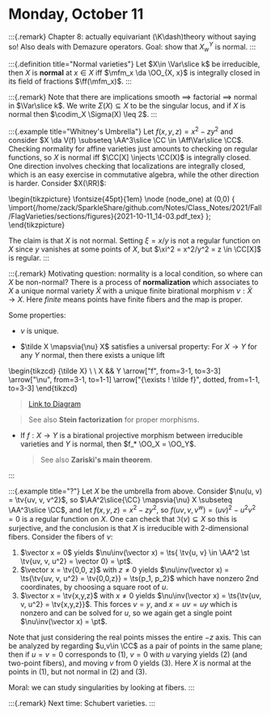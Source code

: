 # Monday, October 11

:::{.remark}
Chapter 8: actually equivariant \(\K\dash\)theory without saying so!
Also deals with Demazure operators.
Goal: show that $X^Y_w$ is normal.
:::

:::{.definition title="Normal varieties"}
Let $X\in \Var\slice k$ be irreducible, then $X$ is **normal** at $x\in X$ iff $\mfm_x \da \OO_{X, x}$ is integrally closed in its field of fractions $\ff(\mfm_x)$.
:::

:::{.remark}
Note that there are implications smooth $\implies$ factorial $\implies$ normal in $\Var\slice k$.
We write $\Sigma(X) \subseteq X$ to be the singular locus, and if $X$ is normal then $\codim_X \Sigma(X) \leq 2$.
:::

:::{.example title="Whitney's Umbrella"}
Let $f(x,y,z) = x^2-zy^2$ and consider $X \da V(f) \subseteq \AA^3\slice \CC \in \Aff\Var\slice \CC$.
Checking normality for affine varieties just amounts to checking on regular functions, so $X$ is normal iff $\CC[X] \injects \CC(X)$ is integrally closed.
One direction involves checking that localizations are integrally closed, which is an easy exercise in commutative algebra, while the other direction is harder.
Consider $X(\RR)$:

\begin{tikzpicture}
\fontsize{45pt}{1em} 
\node (node_one) at (0,0) { \import{/home/zack/SparkleShare/github.com/Notes/Class_Notes/2021/Fall/FlagVarieties/sections/figures}{2021-10-11_14-03.pdf_tex} };
\end{tikzpicture}

The claim is that $X$ is not normal.
Setting $\xi = x/y$ is not a regular function on $X$ since $y$ vanishes at some points of $X$, but $\xi^2 = x^2/y^2 = z \in \CC[X]$ is regular.
:::

:::{.remark}
Motivating question: normality is a local condition, so where can $X$ be non-normal?
There is a process of **normalization** which associates to $X$ a unique normal variety $\tilde X$ with a unique finite birational morphism $\nu: \tilde X\to X$.
Here *finite* means points have finite fibers and the map is proper.

Some properties:
- $\nu$ is unique.

- $\tilde X \mapsvia{\nu} X$ satisfies a universal property:
  For $X\to Y$ for any $Y$ normal, then there exists a unique lift

\begin{tikzcd}
	{\tilde X} \\
	\\
	X && Y
	\arrow["f", from=3-1, to=3-3]
	\arrow["\nu", from=3-1, to=1-1]
	\arrow["{\exists ! \tilde f}", dotted, from=1-1, to=3-3]
\end{tikzcd}

> [Link to Diagram](https://q.uiver.app/?q=WzAsMyxbMCwyLCJYIl0sWzIsMiwiWSJdLFswLDAsIlxcdGlsZGUgWCJdLFswLDEsImYiXSxbMCwyLCJcXG51Il0sWzIsMSwiXFxleGlzdHMgISBcXHRpbGRlIGYiLDAseyJzdHlsZSI6eyJib2R5Ijp7Im5hbWUiOiJkb3R0ZWQifX19XV0=)

  > See also **Stein factorization** for proper morphisms.

- If $f:X\to Y$ is a birational projective morphism between irreducible varieties and $Y$ is normal, then $f_* \OO_X = \OO_Y$.

  > See also **Zariski's main theorem**.

:::

:::{.example title="?"}
Let $X$ be the umbrella from above.
Consider $\nu(u, v) = \tv{uv, v, v^2}$, so $\AA^2\slice{\CC} \mapsvia{\nu} X \subseteq \AA^3\slice \CC$, and let $f(x,y,z) = x^2 - zy^2$, so $f(uv, v, v^w) = (uv)^2 - u^2v^2 = 0$ is a regular function on $X$.
One can check that $\Im(\nu) \subseteq X$ so this is surjective, and the conclusion is that $X$ is irreducible with 2-dimensional fibers.
Consider the fibers of $\nu$:

1. $\vector x = 0$ yields $\nu\inv(\vector x) = \ts{ \tv{u, v} \in \AA^2 \st \tv{uv, v, u^2} = \vector 0} = \pt$.
2. $\vector x = \tv{0,0, z}$ with $z\neq 0$ yields $\nu\inv(\vector x) = \ts{\tv{uv, v, u^2} = \tv{0,0,z}} = \ts{p_1, p_2}$ which have nonzero 2nd coordinates, by choosing a square root of $u$.
3. $\vector x = \tv{x,y,z}$ with $x\neq 0$ yields $\nu\inv(\vector x) = \ts{\tv{uv, v, u^2} = \tv{x,y,z}}$. 
  This forces $v=y$, and $x = uv= uy$ which is nonzero and can be solved for $u$, so we again get a single point $\nu\inv(\vector x) = \pt$.

Note that just considering the real points misses the entire $-z$ axis.
This can be analyzed by regarding $u,v\in \CC$ as a pair of points in the same plane; then if $u=v=0$ corresponds to (1), $v=0$ with $u$ varying yields (2) (and two-point fibers), and moving $v$ from 0 yields (3).
Here $X$ is normal at the points in (1), but not normal in (2) and (3).

Moral: we can study singularities by looking at fibers.
:::

:::{.remark}
Next time: Schubert varieties.
:::

